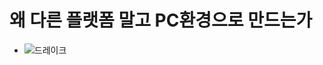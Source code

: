 왜 다른 플랫폼 말고 PC환경으로 만드는가
========================================
* ![드레이크](https://github.com/isp829/HU/blob/master/images/lecture2/drake.jpg)

    
